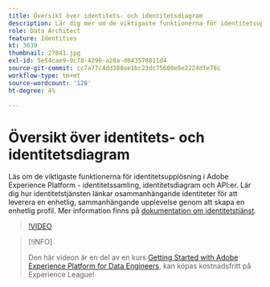 ```yaml
---
title: Översikt över identitets- och identitetsdiagram
description: Lär dig mer om de viktigaste funktionerna för identitetsupplösning i Adobe Experience Platform&mdash;identitetssamling, identitetsdiagram och API:er. Lär dig hur identitetstjänsten länkar osammanhängande identiteter för att leverera en enhetlig, sammanhängande upplevelse genom att skapa en enhetlig profil.
role: Data Architect
feature: Identities
kt: 3039
thumbnail: 27841.jpg
exl-id: 5e54cae9-9c78-4296-a28a-d043570811d4
source-git-commit: cc7a77c4dd380ae1bc23dc75608e8e2224dfe78c
workflow-type: tm+mt
source-wordcount: '128'
ht-degree: 4%

---
```


# Översikt över identitets- och identitetsdiagram

Läs om de viktigaste funktionerna för identitetsupplösning i Adobe Experience Platform - identitetssamling, identitetsdiagram och API:er. Lär dig hur identitetstjänsten länkar osammanhängande identiteter för att leverera en enhetlig, sammanhängande upplevelse genom att skapa en enhetlig profil. Mer information finns på [dokumentation om identitetstjänst](https://experienceleague.adobe.com/docs/experience-platform/identity/home.html?lang=sv).

>[!VIDEO](https://video.tv.adobe.com/v/27841?quality=12&learn=on)

>[!INFO]
>
> Den här videon är en del av en kurs [Getting Started with Adobe Experience Platform for Data Engineers](https://experienceleague.adobe.com/?recommended=ExperiencePlatform-D-1-2020.2), kan köpas kostnadsfritt på Experience League!

